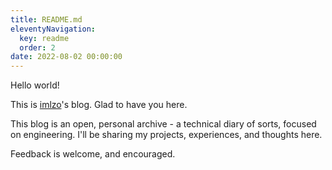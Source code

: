 ```yaml
---
title: README.md
eleventyNavigation:
  key: readme
  order: 2
date: 2022-08-02 00:00:00
---
```


Hello world!

This is [imlzo](https://github.com/imlzo)'s blog. Glad to have you here.

This blog is an open, personal archive - a technical diary of sorts, focused on
engineering. I'll be sharing my projects, experiences, and thoughts here.

Feedback is welcome, and encouraged.
